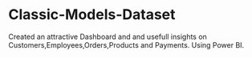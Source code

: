 # Classic-Models-Dataset
Created an attractive Dashboard and and usefull insights on Customers,Employees,Orders,Products and Payments. Using Power BI.
